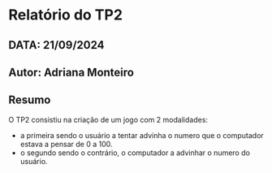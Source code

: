 # Relatório do TP2
## DATA: 21/09/2024
## Autor: Adriana Monteiro

## Resumo

O TP2 consistiu na criação de um jogo com 2 modalidades:
   - a primeira sendo o usuário a tentar advinha o numero que o computador estava a pensar de 0 a 100.
   - o segundo sendo o contrário, o computador a advinhar o numero do usuário.
